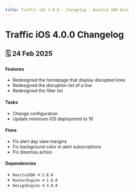 ```yaml
---
title: Traffic iOS 4.0.0 - Changelog - Navitia SDK Docs
---
```


# Traffic iOS 4.0.0 Changelog

<h2>🗓 24 Feb 2025</h2>

#### Features
- Redesigned the homepage that display disrupted lines
- Redesigned the disruption list of a line
- Redesigned the filter list

#### Tasks
- Change configuration
- Update minimum iOS deployment to 16

#### Fixes
- Fix alert day view margins
- Fix background color in alert subscriptions 
- Fix dissmiss action

#### Dependencies
- `NavitiaSDK` -> `2.8.0`
- `RouterEngine` -> `1.6.0`
- `DesignEngine` -> `3.0.0` 

